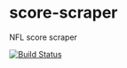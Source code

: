 # score-scraper
NFL score scraper

[![Build Status](https://travis-ci.org/russ4stall/score-scraper.svg?branch=master)](https://travis-ci.org/russ4stall/score-scraper)
